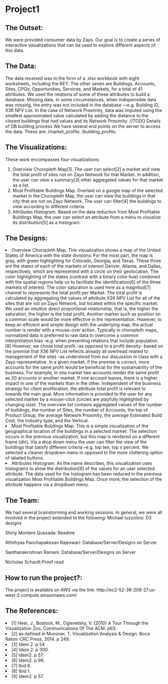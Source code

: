 # Project1

<h2>The Outset:</h2>
We were provided consumer data by Zayo. Our goal is to create a series of interactive visualizations that can be used to explore different aspects of this data.

<h2>The Data: </h2>
The data received was in the form of a .xlsx workbook with eight worksheets, including the KEY. The other seven are Buildings, Accounts, Sites, CPQs, Opportunities, Services, and Markets, for a total of 41 attributes. We used the relations of some of these attributes to build a database. 
Missing data. In some circumstances, when indispensible data was missing, the entry was not included in the database —e.g. Building ID, X36 NPV List. In the case of Network Proximity, data was imputed using the smallest approximated value calculated by adding the distance to the closest buildings that had values and its Network Proximity.
//TODO Details of DB building process
We have several end points on the server to access the data. These are:
/market_profits: 
/building_profits: 

<h2>The Visualizations:</h2> 
These work encompasses four visualizations:
<ol>
<li>Overview Choropleth Map[1]. The user can select[2] a market and view the total profit of sites not on Zayo Network for that Market. In addition, the user can view a summary[3] other aggregated values for that market as a list.</li> 
<li>Most Profitable Buildings Map. Overlaid on a google map of the selected market in the Choropleth Map, the user can view the buildings in that city that are not on Zayo Network. The user can filter[4] the buildings to view according to different criteria.</li>
<li>Attributes Histogram. Based on the data reduction from Most Profitable Buildings Map, the user can select an attribute from a menu to visualize its distribution[5] as a histogram.</li>
</ol>

<h2>The Designs:</h2> 
<li>Overview Choropleth Map. This visualization shows a map of the United States of America with the state divisions. For the most part, the map is gray, with green highlighting for Colorado, Georgia, and Texas. These three are the states of each of the markets of interest Denver, Atlanta, and Dallas, respectively, which are represented with a circle on their geolocation. The color highlighting of the states (contrast with a binary color hue) combined with the spatial regions help us to facilitate the identification[6] of the three markets of interest. 
The color saturation is used here as a magnitud[7] channel to represents the total profit per Market. The total profit is calculated by aggregating  the values of attribute X36 NPV List for all of the sites that are not on Zayo Network, but located within the specific market. We used an intuitive direct proportional relationship, that is, the higher the saturation, the higher is the total profit. Another marker such as position on a common scale would be more effective in the representation. However, to keep an efficient and simple design with the underlying map, the actual number is render with a mouse-over action.
Typically in choropleth maps, normalized data is preferred to raw data to overcome a common interpretation bias –e.g. when presenting relations that include population.[8] However, we chose total profit –as opposed to a profit density- based on the premise that X36 NPV List reflects already all overhead related to management of the sites –as understood from our discussion in class with a Zayo representative. In a given market, if the premise is correct, more accounts for the same profit would be beneficial for the sustainability of the business. For example, in one market two accounts render the same profit as 20 accounts in another market. If one account leaves, there is a higher impact in one of the markets than in the other. Independent of the business strategy for client proliferation, the attribute total profit is relevant to towards the main goal. 
More information is provided to the user for any selected market by a mouse-click (circles are playfully highlighted by changing size). The overview list contains aggregated values of the number of buildings, the number of Sites, the number of Accounts, the top of Product Group, the average Network Proximity, the average Estimated Build Cost, the Industry type, and the Vertical. </li>
<li>Most Profitable Buildings Map. This is a simple visualization of the geographical location of the buildings in a selected market. The selection occurs in the previous visualization, but this map is rendered on a different frame (div). 
Via a drop down menu the user can filter the view of the buildings that satisfy different criteria –e.g. top ten, top x percent. We selected a cleaner dropdown menu in opposed to the more cluttering option of labeled buttons.</li>
<li>Attributes Histogram. As the name describes, this visualization uses histograms to show the distribution[9] of the values for an user selected attribute. The data used for the histogram has been reduced in the previous visualization Most Profitable Buildings Map. Once more, the selection of the attribute happens via a dropdown menu.</li>

<h2>The Team:</h2> 
We had several brainstorming and working sessions. In general, we were all involved in the project extended to the following: 
Michael Iuzzolino: D3 designs 

Shirly Montero Quesada: Readme

Athithyaa Panchapakesan Rajeswari: Database/Server/Designs on Server 

Santhanakrishnan Ramani: Database/Server/Designs on Server

Nicholas Schardt:Proof read

<h2>How to run the project?:</h2>
The project is available on AWS via the link:
http://ec2-52-36-208-27.us-west-2.compute.amazonaws.com/

<h2>The References: </h2>

<li>[1] Heer, J., Bostock, M., Ogievetsky, V. (2010) A Tour Through the Visualization Zoo. Communications Of The ACM. p63.</li>
<li>[2] as defined in Munzner, T. Visualization Analysis & Design. Boca Raton: CRC Press, 2014. p 249.</li>
<li>[3] Idem 2. p 54</li>
<li>[4] Idem 2. p 300.</li>
<li>[5] Idem2. p 57.</li>
<li>[6] Idem2. p 99.</li>
<li>[7] Ibid 6.</li>
<li>[8] Ibid 1.</li>
<li>[9] Idem2. p 57.</li>

